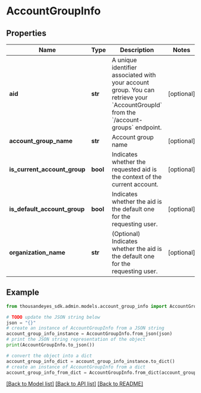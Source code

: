 # AccountGroupInfo


## Properties

Name | Type | Description | Notes
------------ | ------------- | ------------- | -------------
**aid** | **str** | A unique identifier associated with your account group. You can retrieve your &#x60;AccountGroupId&#x60; from the &#x60;/account-groups&#x60; endpoint. | [optional] 
**account_group_name** | **str** | Account group name | [optional] 
**is_current_account_group** | **bool** | Indicates whether the requested aid is the context of the current account. | [optional] 
**is_default_account_group** | **bool** | Indicates whether the aid is the default one for the requesting user. | [optional] 
**organization_name** | **str** | (Optional) Indicates whether the aid is the default one for the requesting user. | [optional] 

## Example

```python
from thousandeyes_sdk.admin.models.account_group_info import AccountGroupInfo

# TODO update the JSON string below
json = "{}"
# create an instance of AccountGroupInfo from a JSON string
account_group_info_instance = AccountGroupInfo.from_json(json)
# print the JSON string representation of the object
print(AccountGroupInfo.to_json())

# convert the object into a dict
account_group_info_dict = account_group_info_instance.to_dict()
# create an instance of AccountGroupInfo from a dict
account_group_info_from_dict = AccountGroupInfo.from_dict(account_group_info_dict)
```
[[Back to Model list]](../README.md#documentation-for-models) [[Back to API list]](../README.md#documentation-for-api-endpoints) [[Back to README]](../README.md)


